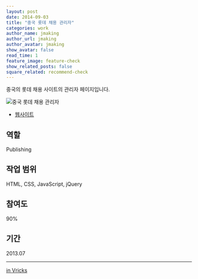 ```yaml
---
layout: post
date: 2014-09-03
title: "중국 롯데 채용 관리자"
categories: work
author_name: jmaking
author_url: jmaking
author_avatar: jmaking
show_avatar: false
read_time: 1
feature_image: feature-check
show_related_posts: false
square_related: recommend-check
---
```


중국의 롯데 채용 사이트의 관리자 페이지입니다.

![중국 롯데 채용 관리자]({{site.url}}/{{site.baseurl}}img/post-assets/work-lotte-job.png)

- [웹사이트](http://jobmng.lotte.cn/)

## 역할
Publishing

## 작업 범위
HTML, CSS, JavaScript, jQuery

## 참여도
90%

## 기간
2013.07

---
[in Vricks](http://www.vricks.com/vrhome/view.asp?seq=65&pt=3)